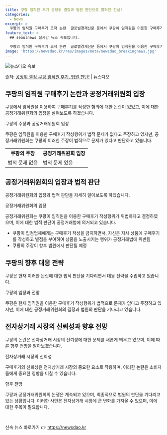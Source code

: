 ```yaml
---
title: 쿠팡 임직원 후기 공정위 결정과 법원 판단으로 밝혀진 진실!
categories:
  - News
excerpt: >
  쿠팡의 임직원 구매후기 조작 논란  글로벌경제신문 등에서 쿠팡이 임직원을 이용한 구매후기 조작 행위가 없었고…
feature_text: >
  ## seoulnews 실시간 뉴스 속보입니다.

  쿠팡의 임직원 구매후기 조작 논란  글로벌경제신문 등에서 쿠팡이 임직원을 이용한 구매후기 조작 행위가 없었고…
image: 'https://newsdao.kr/res/images/meta/newsdao_breakingnews.jpg'
---
```


![뉴스다오 속보](https://newsdao.kr/res/images/meta/newsdao_breakingnews.jpg)

<p>출처: <a href="https://newsdao.kr/4264" rel="dofollow">공정위 결정 쿠팡 임직원 후기, 법원 판단!</a> | 뉴스다오</p>

<h2 data-ke-size="size26">쿠팡의 임직원 구매후기 논란과 공정거래위원회 입장</h2>
쿠팡에서 임직원을 이용하여 구매후기를 작성한 혐의에 대한 논란이 있었고, 이에 대한 공정거래위원회의 입장을 살펴보도록 하겠습니다.

<p data-ke-size="size16">쿠팡의 주장과 공정거래위원회 입장</p>
쿠팡은 임직원을 이용한 구매후기 작성행위가 법적 문제가 없다고 주장하고 있지만, 공정거래위원회는 쿠팡의 이러한 주장이 법적으로 문제가 있다고 판단하고 있습니다.

<table>
  <tr>
    <td style="text-align: center; height: 17px;"><b>쿠팡의 주장</b></td>
    <td style="text-align: center; height: 17px;"><b>공정거래위원회 입장</b></td>
  </tr>
  <tr>
    <td>법적 문제 없음</td>
    <td>법적 문제 있음</td>
  </tr>
</table>

<h2 data-ke-size="size26">공정거래위원회의 입장과 법적 판단</h2>
공정거래위원회의 입장과 법적 판단을 자세히 알아보도록 하겠습니다.

<p data-ke-size="size16">공정거래위원회의 입장</p>
공정거래위원회는 쿠팡이 임직원을 이용한 구매후기 작성행위가 위법하다고 결정하였으며, 이에 대한 법적 판단이 공정거래법에 의거되고 있습니다.

<ul>
  <li>쿠팡이 입점업체에게는 구매후기 작성을 금지하면서, 자신은 자사 상품에 구매후기를 작성하고 별점을 부여하여 상품을 노출시키는 행위가 공정거래법에 위반됨</li>
  <li>쿠팡의 주장이 향후 법원에서 판단될 예정</li>
</ul>

<h2 data-ke-size="size26">쿠팡의 향후 대응 전략</h2>
쿠팡은 현재 이러한 논란에 대한 법적 판단을 기다리면서 대응 전략을 수립하고 있습니다.

<p data-ke-size="size16">쿠팡의 입장과 전망</p>
쿠팡은 현재 임직원을 이용한 구매후기 작성행위가 법적으로 문제가 없다고 주장하고 있지만, 이에 대한 공정거래위원회의 결정과 법원의 판단을 기다리고 있습니다.

<h2 data-ke-size="size26">전자상거래 시장의 신뢰성과 향후 전망</h2>
쿠팡의 논란은 전자상거래 시장의 신뢰성에 대한 문제를 새롭게 띄우고 있으며, 이에 따른 향후 전망을 알아보겠습니다.

<p data-ke-size="size16">전자상거래 시장의 신뢰성</p>
구매후기의 신뢰성은 전자상거래 시장의 중요한 요소로 작용하며, 이러한 논란은 소비자들에게 중요한 영향을 미칠 수 있습니다.

<p data-ke-size="size16">향후 전망</p>
쿠팡과 공정거래위원회의 논쟁은 계속되고 있으며, 최종적으로 법원의 판단을 기다리고 있는 상황입니다. 이러한 사안은 전자상거래 시장에 큰 변화를 가져올 수 있으며, 이에 대한 주목이 필요합니다.

<p data-ke-size="size16">&nbsp;</p> 

신속 뉴스 바로가기 👉 <a href="https://newsdao.kr" rel="dofollow">https://newsdao.kr</a>


